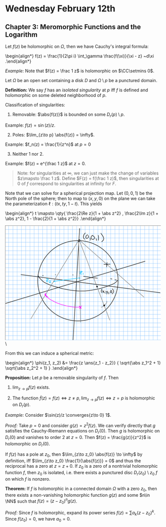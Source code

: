 # Wednesday February 12th

## Chapter 3: Meromorphic Functions and the Logarithm

Let $f(z)$ be holomorphic on $\Omega$, then we have Cauchy's integral formula:

\begin{align*}
f(z) = \frac{1}{2\pi i} \int_\gamma \frac{f(\xi)}{\xi - z} ~d\xi
.\end{align*}

*Example:*
Note that $f(z) = \frac 1 z$ is holomorphic on $\CC\setmins 0$.

Let $\Omega$ be an open set containing a disk $D$ and $\Omega\setminus p$ be a punctured domain.

**Definition:**
We say $f$ has an *isolated singularity* at $p$ iff $f$ is defined and holomorphic on some deleted neighborhood of $p$.

Classification of singularities:

1. Removable: $\abs{f(z)}$ is bounded on some $D_r(p) \setminus p$.

  Example: $f(z) = \sin(z)/z$.

2. Poles: $\lim_{z\to p} \abs{f(z)} = \infty$.
  
  Example: $f_n(z) = \frac{1}{z^n}$ at $p=0$

3. Neither 1 nor 2.

  Example: $f(z) = e^{\frac 1 z}$ at $z=0$.

> Note: for singularities at $\infty$, we can just make the change of variables $z\mapsto \frac 1 z$.
> Define $F(z) = f(\frac 1 z)$, then singularities at 0 of $f$ correspond to singularities at infinity for $F$.

Note that we can solve for a spherical projection map.
Let $(0,0,1)$ be the North pole of the sphere; then to map to $(x, y, 0)$ on the plane we can take the parameterization $\ell: (tx, ty, 1-t)$.
This yields

\begin{align*}
t \mapsto \qty{ \frac{2\Re z}{1 + \abs z^2} , \frac{2\Im z}{1 + \abs z^2}, 1 - \frac{2}{1 + \abs z^2}}
.\end{align*}

![Image](figures/2020-02-12-14:05.png)\

From this we can induce a spherical metric:

\begin{align*}
\phi(z_1, z_2) &= \frac{z \ans{z_1 - z_2}} { \sqrt{\abs z_1^2 + 1} \sqrt{\abs z_2^2 + 1}  }
.\end{align*}


**Proposition:**
Let $p$ be a removable singularity of $f$.
Then

1. $\lim_{z\to p} f(z)$ exists.

2. The function $\tilde f(z) = f(z) \iff z\neq p, \lim_{z\to p} f(z) \iff z=p$ is holomorphic on $D_r(p)$.

*Example:*
Consider $\sin(z)/z \converges{z\to 0} 1$.

*Proof:*
Take $p=0$ and consider $g(z) = z^2 f(z)$.
We can verify directly that $g$ satisfies the Cauchy-Riemann equations on $D_r(0)$.
Then $g$ is holomorphic on $D_r(0)$ and vanishes to order 2 at $z=0$.
Then $f(z) = \frac{g(z)}{z^2}$ is holomorphic on $D_r(0)$.

If $f(z)$ has a pole at $z_0$, then $\lim_{z\to z_0} \abs{f(z)} \to \infty$ by definition, iff $\lim_{z\to z_0} \frac{1}{\abs{f(z)}} = 0$ and thus the reciprocal has a zero at $z=z+0$.
If $z_0$ is a zero of a nontrivial holomorphic function $f$, then $z_0$ is isolated, i.e. there exists a punctured disc $D_r(z_0)\setminus z_0$ $f$ on which $f$ is nonzero.

**Theorem:**
If $f$ is holomorphic in a connected domain $\Omega$ with a zero $z_0$, then there exists a non-vanishing holomorphic function $g(z)$ and some $n\in \NN$ such that $f(z) = (z-z_0)^n g(z)$.

*Proof:*
Since $f$ is holomorphic, expand its power series $f(z) = \sum a_k (z-z_0)^k$.
Since $f(z_0) = 0$, we have $a_0 = 0$.

